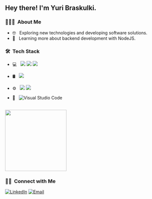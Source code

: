 <h2> Hey there! I'm Yuri Braskulki.</h2>

<h3> 👨🏻‍💻 &nbsp;About Me </h3>

- 🤓  &nbsp; Exploring new technologies and developing software solutions.
- 💭  &nbsp; Learning more about backend development with NodeJS.

<h3> 🛠 &nbsp;Tech Stack</h3>

- 💻 &nbsp; <img src="https://img.shields.io/badge/JavaScript-323330?style=for-the-badge&logo=javascript&logoColor=F7DF1E" /> <img src="https://img.shields.io/badge/TypeScript-007ACC?style=for-the-badge&logo=typescript&logoColor=white"/> <img src="https://img.shields.io/badge/Node.js-43853D?style=for-the-badge&logo=node.js&logoColor=white"/>

- 🛢 &nbsp;
  <img src="https://img.shields.io/badge/MongoDB-4EA94B?style=for-the-badge&logo=mongodb&logoColor=white"/>
- ⚙️ &nbsp;
  <img src="https://img.shields.io/badge/git%20-%23F05033.svg?&style=for-the-badge&logo=git&logoColor=white"/> <img src="https://img.shields.io/badge/github%20-%23121011.svg?&style=for-the-badge&logo=github&logoColor=white"/>

- 🔧 &nbsp;
 ![Visual Studio Code](https://img.shields.io/badge/-VsCode-2C2C32?style=flat-square&logo=visual-studio-code&logoColor=0078D7)


<br/>

<a href="https://github.com/Braskulki">
  <img height="200em" src="https://github-readme-stats.vercel.app/api/top-langs/?username=Braskulki&theme=nord&layout=compact" />
  
</a>


<br/>
<h3> 🤝🏻 &nbsp;Connect with Me </h3>

<p>
<a href="https://www.linkedin.com/in/yuribraskulki/" target="_blank"><img alt="LinkedIn" src="https://img.shields.io/badge/LinkedIn-yuribraskulki-blue?style=flat-square&logo=linkedin"></a>
<a href="mailto:yuribraskulki@hotmail.com"><img alt="Email" src="https://img.shields.io/badge/Email-yuribraskulki@hotmail.com-blue?style=flat-square&logo=gmail"></a>
</p>

<!---
Braskulki/Braskulki is a ✨ special ✨ repository because its `README.md` (this file) appears on your GitHub profile.
You can click the Preview link to take a look at your changes.
--->
